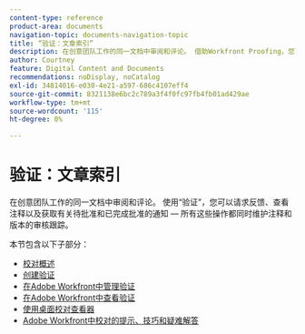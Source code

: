 ```yaml
---
content-type: reference
product-area: documents
navigation-topic: documents-navigation-topic
title: “验证：文章索引”
description: 在创意团队工作的同一文档中审阅和评论。 借助Workfront Proofing，您可以请求反馈、查看注释并获取有关待批准和已完成批准的通知 — 所有这些操作都同时维护注释和版本的审核跟踪。
author: Courtney
feature: Digital Content and Documents
recommendations: noDisplay, noCatalog
exl-id: 34814016-e030-4e21-a597-686c4107eff4
source-git-commit: 8321138e6bc2c789a3f4f0fc97fb4fb01ad429ae
workflow-type: tm+mt
source-wordcount: '115'
ht-degree: 0%

---
```


# 验证：文章索引

<!-- Audited: 12/2023 -->

在创意团队工作的同一文档中审阅和评论。 使用“验证”，您可以请求反馈、查看注释以及获取有关待批准和已完成批准的通知 — 所有这些操作都同时维护注释和版本的审核跟踪。

本节包含以下子部分：

* [校对概述](../../review-and-approve-work/proofing/proofing-overview/proofing-basics.md)
* [创建验证](../../review-and-approve-work/proofing/creating-proofs-within-workfront/create-proofs-in-wf.md)
* [在Adobe Workfront中管理验证](../../review-and-approve-work/proofing/managing-proofs-within-workfront/manage-proofs-in-wf.md)
* [在Adobe Workfront中查看验证](../../review-and-approve-work/proofing/reviewing-proofs-within-workfront/review-proofs-in-wf.md)
* [使用桌面校对查看器](/help/quicksilver/review-and-approve-work/proofing/use-the-desktop-proofing-viewer/use-desktop-proofing-viewer.md)
* [Adobe Workfront中校对的提示、技巧和疑难解答](../../review-and-approve-work/proofing/tips-tricks-and-troubleshooting/tips-tricks-troubleshooting-proofing.md)
